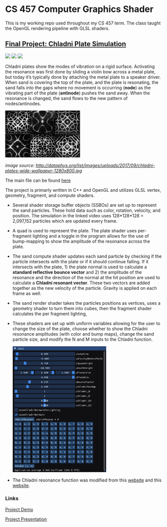 # CS 457 Computer Graphics Shader

This is my working repo used throughout my CS 457 term. The class taught the OpenGL rendering pipeline with GLSL shaders.

## [Final Project: Chladni Plate Simulation](https://github.com/cxhx441/cs457/blob/main/visual_studio/OpenGL_FinalProject/OpenGL/src/Application.cpp)
<img src="chladni_1.gif" height="200">
<img src="chladni_2.gif" height="200">
<img src="chladni_3.gif" height="200">

Chladni plates show the modes of vibration on a rigid surface. Activating the resonance was first done by sliding a violin bow across a metal plate, but today it’s typically done by attaching the metal plate to a
speaker driver. When sand is covering the top of the plate, and the plate is resonating, the sand falls into the gaps
where no movement is occurring (**node**) as the vibrating part of the plate (**antinode**) pushes the sand away. When the
resonance is changed, the sand flows to the new pattern of nodes/antinodes.

<img src="chladni_plate.bmp" height="150">

*image source: http://dataphys.org/list/images/uploads/2017/09/chladni-plates-wide-wallpaper-1280x800.jpg*

 The main file can be found [here](https://github.com/cxhx441/cs457/blob/main/visual_studio/OpenGL_FinalProject/OpenGL/src/Application.cpp)



The project is primarly written in C++ and OpenGL and utilizes GLSL vertex, geometry, fragment, and compute shaders.

- Several shader storage buffer objects (SSBOs) are set up to represent the sand particles. These hold data such as color, rotation, velocity, and position. The simulation in the linked video uses 128\*128\*128
= 2,097,152 particles which are updated every frame.
- A quad is used to represent the plate. The plate shader uses per-fragment lighting and a toggle in the program allows for the use of bump-mapping to show the amplitude of the resonance across the plate.
- The sand compute shader updates each sand particle by checking if the particle intersects with the plate or if it should continue falling. If it intersects with the plate, 1) the plate normal is used to calculate a **standard reflective bounce vector** and 2) the amplitude of the resonance and the direction of the normal at the hit position are used to calculate a **Chladni resonant vector**. These two vectors are added together as the new velocity of the particle.  Gravity is applied on each frame as well.
- The sand render shader takes the particles positions as vertices, uses a geometry shader to turn them into cubes, then the fragment shader calculates the per fragment lighting,
- These shaders are set up with uniform variables allowing for the user to change the size of the plate, choose whether to show the Chladni resonance amplitudes (with color and bump maps), change the sand particle size, and modify the N and M inputs to the Chladni function.

    <img src="chladni_control.png" width="300">
- The Chladni resonance function was modified from this [website](https://paulbourke.net/geometry/chladni/) and this [website](https://phys.libretexts.org/Bookshelves/Waves_and_Acoustics/The_Physics_of_Waves_(Goergi)/11%3A_Two_and_Three_Dimensions/11.03%3A_Chladni_Plates).


### Links

[Project Demo](https://www.youtube.com/watch?v=znFB_isfHLM)

[Project Presentation](https://www.youtube.com/watch?v=Nt-PviVG6I8)
